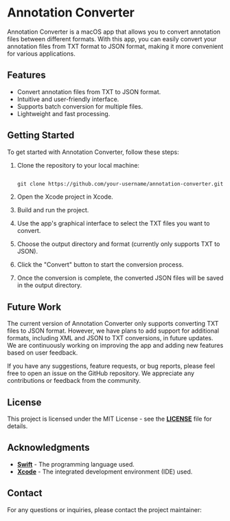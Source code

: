 # **Annotation Converter**

Annotation Converter is a macOS app that allows you to convert annotation files between different formats. With this app, you can easily convert your annotation files from TXT format to JSON format, making it more convenient for various applications.

## **Features**

- Convert annotation files from TXT to JSON format.
- Intuitive and user-friendly interface.
- Supports batch conversion for multiple files.
- Lightweight and fast processing.

## **Getting Started**

To get started with Annotation Converter, follow these steps:

1. Clone the repository to your local machine:
    
    ```bash
    
    git clone https://github.com/your-username/annotation-converter.git
    
    ```
    
2. Open the Xcode project in Xcode.
3. Build and run the project.
4. Use the app's graphical interface to select the TXT files you want to convert.
5. Choose the output directory and format (currently only supports TXT to JSON).
6. Click the "Convert" button to start the conversion process.
7. Once the conversion is complete, the converted JSON files will be saved in the output directory.

## **Future Work**

The current version of Annotation Converter only supports converting TXT files to JSON format. However, we have plans to add support for additional formats, including XML and JSON to TXT conversions, in future updates. We are continuously working on improving the app and adding new features based on user feedback.

If you have any suggestions, feature requests, or bug reports, please feel free to open an issue on the GitHub repository. We appreciate any contributions or feedback from the community.

## **License**

This project is licensed under the MIT License - see the **[LICENSE](https://chat.openai.com/LICENSE)** file for details.

## **Acknowledgments**

- **[Swift](https://swift.org/)** - The programming language used.
- **[Xcode](https://developer.apple.com/xcode/)** - The integrated development environment (IDE) used.

## **Contact**

For any questions or inquiries, please contact the project maintainer:
